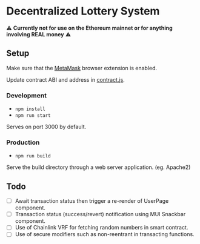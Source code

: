 # Decentralized Lottery System

⚠️ **Currently not for use on the Ethereum mainnet or for anything involving REAL money** ⚠️

## Setup

Make sure that the [MetaMask](https://metamask.io/) browser extension is enabled. 

Update contract ABI and address in [contract.js](./src/assets/contract.js).

### Development
- `npm install`
- `npm run start`

Serves on port 3000 by default.

### Production
- `npm run build`

Serve the build directory through a web server application. (eg. Apache2)

## Todo

- [ ] Await transaction status then trigger a re-render of UserPage component.
- [ ] Transaction status (success/revert) notification using MUI Snackbar component.
- [ ] Use of Chainlink VRF for fetching random numbers in smart contract.
- [ ] Use of secure modifiers such as non-reentrant in transacting functions.
